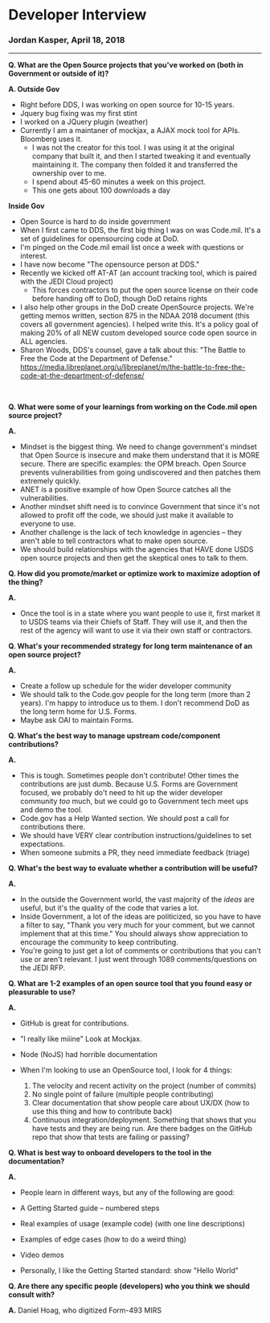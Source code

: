 # Developer Interview

### Jordan Kasper, April 18, 2018

---------------------


**Q. What are the Open Source projects that you've worked on (both in Government or outside of it)?**

**A.   Outside Gov**

- Right before DDS, I was working on open source for 10-15 years.
- Jquery bug fixing was my first stint
- I worked on a JQuery plugin (weather)
- Currently I am a maintaner of mockjax, a AJAX mock tool for APIs. Bloomberg uses it.
  - I was not the creator for this tool. I was using it at the original company that built it, and then I started tweaking it and eventually maintaining it. The company then folded it and transferred the ownership over to me.
  - I spend about 45-60 minutes a week on this project.
  - This one gets about 100 downloads a day

**Inside Gov**

- Open Source is hard to do inside government
- When I first came to DDS, the first big thing I was on was Code.mil. It's a set of guidelines for opensourcing code at DoD.
- I'm pinged on the Code.mil email list once a week with questions or interest.
- I have now become &quot;The opensource person at DDS.&quot;
- Recently we kicked off AT-AT (an account tracking tool, which is paired with the JEDI Cloud project)
  - This forces contractors to put the open source license on their code before handing off to DoD, though DoD retains rights
- I also help other groups in the DoD create OpenSource projects. We're getting memos written, section 875 in the NDAA 2018 document (this covers all government agencies). I helped write this. It's a policy goal of making 20% of all NEW custom developed source code open source in ALL agencies.
- Sharon Woods, DDS's counsel, gave a talk about this: "The Battle to Free the Code at the Department of Defense." https://media.libreplanet.org/u/libreplanet/m/the-battle-to-free-the-code-at-the-department-of-defense/

<br>

**Q. What were some of your learnings from working on the Code.mil open source project?**

**A.**

- Mindset is the biggest thing. We need to change government's mindset that Open Source is insecure and make them understand that it is MORE secure. There are specific examples: the OPM breach. Open Source prevents vulnerabilities from going undiscovered and then patches them extremely quickly.
- ANET is a positive example of how Open Source catches all the vulnerabilities.
- Another mindset shift need is to convince Government that since it's not allowed to profit off the code, we should just make it available to everyone to use.
- Another challenge is the lack of tech knowledge in agencies – they aren't able to tell contractors what to make open source.
- We should build relationships with the agencies that HAVE done USDS open source projects and then get the skeptical ones to talk to them.

**Q. How did you promote/market or optimize work to maximize adoption of the thing?**

**A.**

- Once the tool is in a state where you want people to use it, first market it to USDS teams via their Chiefs of Staff. They will use it, and then the rest of the agency will want to use it via their own staff or contractors.

**Q. What's your recommended strategy for long term maintenance of an open source project?**

**A.**

- Create a follow up schedule for the wider developer community
- We should talk to the Code.gov people for the long term (more than 2 years). I'm happy to introduce us to them. I don't recommend DoD as the long term home for U.S. Forms.
- Maybe ask OAI to maintain Forms.

**Q. What's the best way to manage upstream code/component contributions?**

**A.**

- This is tough. Sometimes people don't contribute! Other times the contributions are just dumb. Because U.S. Forms are Government focused, we probably do't need to hit up the wider developer community _too_ much, but we could go to Government tech meet ups and demo the tool.
- Code.gov has a Help Wanted section. We should post a call for contributions there.
- We should have VERY clear contribution instructions/guidelines to set expectations.
- When someone submits a PR, they need immediate feedback (triage)

**Q. What's the best way to evaluate whether a contribution will be useful?**

**A.**

- In the outside the Government world, the vast majority of the _ideas_ are useful, but it's the quality of the code that varies a lot.
- Inside Government, a lot of the ideas are politicized, so you have to have a filter to say, "Thank you very much for your comment, but we cannot implement that at this time." You should always show appreciation to encourage the community to keep contributing.
- You're going to just get a lot of comments or contributions that you can't use or aren't relevant. I just went through 1089 comments/questions on the JEDI RFP.

**Q. What are 1-2 examples of an open source tool that you found easy or pleasurable to use?**

**A.**

- GitHub is great for contributions.

- "I really like miiine" Look at Mockjax.
- Node (NoJS) had horrible documentation
- When I'm looking to use an OpenSource tool, I look for 4 things:
  1. The velocity and recent activity on the project (number of commits)
  2. No single point of failure (multiple people contributing)
  3. Clear documentation that show people care about UX/DX (how to use this thing and how to contribute back)
  4. Continuous integration/deployment. Something that shows that you have tests and they are being run. Are there badges on the GitHub repo that show that tests are failing or passing?

**Q. What is best way to onboard developers to the tool in the documentation?**

**A.**

- People learn in different ways, but any of the following are good:

- A Getting Started guide – numbered steps
- Real examples of usage (example code) (with one line descriptions)
- Examples of edge cases (how to do a weird thing)
- Video demos
- Personally, I like the Getting Started standard: show &quot;Hello World&quot;


**Q. Are there any specific people (developers) who you think we should consult with?**

**A.** Daniel Hoag, who digitized Form-493 MIRS

